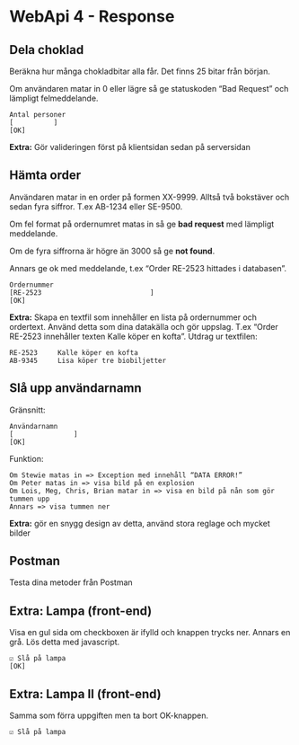 ﻿# WebApi 4 - Response

 
## Dela choklad

Beräkna hur många chokladbitar alla får. Det finns 25 bitar från början.

Om användaren matar in 0 eller lägre så ge statuskoden “Bad Request” och lämpligt felmeddelande.

    Antal personer
    [          ]    
    [OK]       

**Extra:** Gör valideringen först på klientsidan sedan på serversidan

## Hämta order

Användaren matar in en order på formen XX-9999. Alltså två bokstäver och sedan fyra siffror. T.ex AB-1234 eller SE-9500.

Om fel format på ordernumret matas in så ge **bad request** med lämpligt meddelande.

Om de fyra siffrorna är högre än 3000 så ge **not found**.

Annars ge ok med meddelande, t.ex “Order RE-2523 hittades i databasen”.

    Ordernummer
    [RE-2523                           ]
    [OK]       

**Extra:** Skapa en textfil som innehåller en lista på ordernummer och ordertext. Använd detta som dina datakälla och gör uppslag. T.ex “Order RE-2523  innehåller texten Kalle köper en kofta”. Utdrag ur textfilen:

    RE-2523		Kalle köper en kofta
    AB-9345		Lisa köper tre biobiljetter

## Slå upp användarnamn 

Gränsnitt:

    Användarnamn
    [               ]
    [OK]


Funktion:

    Om Stewie matas in => Exception med innehåll “DATA ERROR!”
    Om Peter matas in => visa bild på en explosion
    Om Lois, Meg, Chris, Brian matar in => visa en bild på nån som gör tummen upp
    Annars => visa tummen ner

**Extra:** gör en snygg design av detta, använd stora reglage och mycket bilder


## Postman

Testa dina metoder från Postman


## Extra: Lampa (front-end)

Visa en gul sida om checkboxen är ifylld och knappen trycks ner. Annars en grå. Lös detta med javascript.

    ☑ Slå på lampa
    [OK]


## Extra: Lampa II (front-end)

Samma som förra uppgiften men ta bort OK-knappen.

    ☑ Slå på lampa
